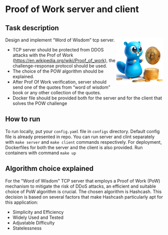 # Proof of Work server and client

## Task description
<img align="right" width="30%" src="./assets/image.png">

Design and implement “Word of Wisdom” tcp server.
<ul>
  <li>TCP server should be protected from DDOS attacks with the Prof of Work (<a href="https://en.wikipedia.org/wiki/Proof_of_work">https://en.wikipedia.org/wiki/Proof_of_work</a>), the challenge-response protocol should be used.</li>
  <li>The choice of the POW algorithm should be explained.</li>
  <li>After Prof Of Work verification, server should send one of the quotes from “word of wisdom” book or any other collection of the quotes.</li>
  <li>Docker file should be provided both for the server and for the client that solves the POW challenge</li>
</ul>

## How to run
To run locally, put your `config.yaml` file in `configs` directory. Default config file is already presented in repo. You can run server and clint separately with `make server` and `make client` commands respectively.
For deployment, Dockerfiles for both the server and the client is also provided. Run containers with command `make up`

## Algorithm choice explained
For the "Word of Wisdom" TCP server that employs a Proof of Work (PoW) mechanism to mitigate the risk of DDoS attacks, an efficient and suitable choice of PoW algorithm is crucial. The chosen algorithm is Hashcash. This decision is based on several factors that make Hashcash particularly apt for this application:
<ul>
  <li>Simplicity and Efficiency</li>
  <li>Widely Used and Tested</li>
  <li>Adjustable Difficulty</li>
  <li>Statelessness</li>
</ul>